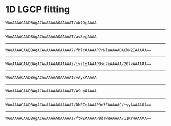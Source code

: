 # 1D LGCP fitting

    WAoAAAACAAQBAgACAwAAAAAOAAAAAT/xWlOgAAAA

---

    WAoAAAACAAQBAgACAwAAAAAOAAAAAT/av8egAAAA

---

    WAoAAAACAAQBAgACAwAAAAAOAAAAA7/fMlcAAAAAP7rNlaAAAADACkN2IAAAAA==

---

    WAoAAAACAAQBAgACAwAAAAAOAAAAAz/ixs1gAAAAP9su7eAAAAA/207xAAAAAA==

---

    WAoAAAACAAQBAgACAwAAAAAOAAAAAT/vAyxAAAAA

---

    WAoAAAACAAQBAgACAwAAAAAOAAAAAT/WSupAAAAA

---

    WAoAAAACAAQBAgACAwAAAAAOAAAAA7/DbEZgAAAAP9e3FAAAAAC/+yyAwAAAAA==

---

    WAoAAAACAAQBAgACAwAAAAAOAAAAAz/ftwEAAAAAP9dTwWAAAAA/11Kr4AAAAA==

